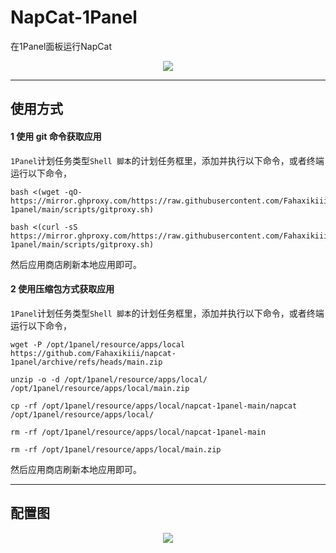 # NapCat-1Panel
在1Panel面板运行NapCat
<div align="center">
  <img src="https://cdn.wanli.icu/Snipaste_2024-09-10_01-20-13.png?e=1725903007&token=-OaWqvhw6VUi5aqDe_VjvExatymWXEXdbBlMTPpr:MbBgBuSCERuvm5sm9kW6JL2BzlE="/>
</div>

---

## 使用方式

#### 1 使用 git 命令获取应用

`1Panel`计划任务类型`Shell 脚本`的计划任务框里，添加并执行以下命令，或者终端运行以下命令，
```shell
bash <(wget -qO- https://mirror.ghproxy.com/https://raw.githubusercontent.com/Fahaxikiii/napcat-1panel/main/scripts/gitproxy.sh)
```
```shell
bash <(curl -sS https://mirror.ghproxy.com/https://raw.githubusercontent.com/Fahaxikiii/napcat-1panel/main/scripts/gitproxy.sh)
```
然后应用商店刷新本地应用即可。

#### 2 使用压缩包方式获取应用

`1Panel`计划任务类型`Shell 脚本`的计划任务框里，添加并执行以下命令，或者终端运行以下命令，
```shell
wget -P /opt/1panel/resource/apps/local https://github.com/Fahaxikiii/napcat-1panel/archive/refs/heads/main.zip

unzip -o -d /opt/1panel/resource/apps/local/ /opt/1panel/resource/apps/local/main.zip

cp -rf /opt/1panel/resource/apps/local/napcat-1panel-main/napcat /opt/1panel/resource/apps/local/

rm -rf /opt/1panel/resource/apps/local/napcat-1panel-main

rm -rf /opt/1panel/resource/apps/local/main.zip
```

然后应用商店刷新本地应用即可。

---
## 配置图
<div align="center">
  <img src="https://cdn.wanli.icu/Snipaste_2024-09-10_01-20-31.png?e=1725903211&token=-OaWqvhw6VUi5aqDe_VjvExatymWXEXdbBlMTPpr:PllZcPZYWiW14j4hwPF66eg5D7M="/>
</div>
